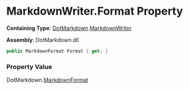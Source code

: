 # MarkdownWriter\.Format Property

**Containing Type**: [DotMarkdown](../../README.md)\.[MarkdownWriter](../README.md)

**Assembly**: DotMarkdown\.dll

```csharp
public MarkdownFormat Format { get; }
```

### Property Value

DotMarkdown\.[MarkdownFormat](../../MarkdownFormat/README.md)

